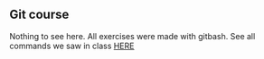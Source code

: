 ## Git course
Nothing to see here. All exercises were made with gitbash. See all commands we saw in class [HERE](https://github.com/powercoders-lausanne/support/tree/master/GITHUB)